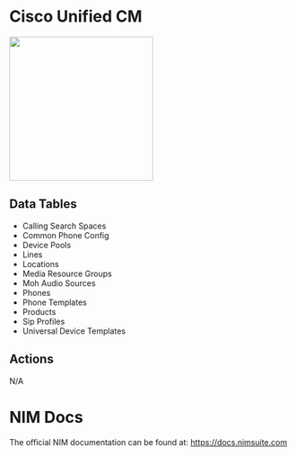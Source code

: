 # Cisco Unified CM

<img src="https://github.com/Tools4ever-NIM/NIM-System-PowerShell-Cisco-Unified-CM/assets/24281600/c26ec42d-14b5-4c1c-a5d4-71cc696294ce" width="256px" />


## Data Tables
- Calling Search Spaces
- Common Phone Config
- Device Pools
- Lines
- Locations
- Media Resource Groups
- Moh Audio Sources
- Phones
- Phone Templates
- Products
- Sip Profiles
- Universal Device Templates


## Actions
N/A

# NIM Docs
The official NIM documentation can be found at: https://docs.nimsuite.com

